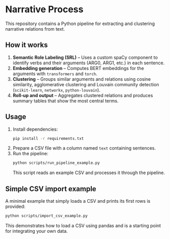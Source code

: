 # Narrative Process

This repository contains a Python pipeline for extracting and clustering narrative relations from text.

## How it works

1. **Semantic Role Labeling (SRL)** – Uses a custom spaCy component to identify verbs and their arguments (ARG0, ARG1, etc.) in each sentence.
2. **Embedding generation** – Computes BERT embeddings for the arguments with `transformers` and `torch`.
3. **Clustering** – Groups similar arguments and relations using cosine similarity, agglomerative clustering and Louvain community detection (`scikit-learn`, `networkx`, `python-louvain`).
4. **Roll‑up and output** – Aggregates clustered relations and produces summary tables that show the most central terms.

## Usage

1. Install dependencies:
   ```bash
   pip install -r requirements.txt
   ```
2. Prepare a CSV file with a column named `text` containing sentences.
3. Run the pipeline:
   ```bash
   python scripts/run_pipeline_example.py
   ```
   This script reads an example CSV and processes it through the pipeline.

## Simple CSV import example

A minimal example that simply loads a CSV and prints its first rows is provided:

```bash
python scripts/import_csv_example.py
```

This demonstrates how to load a CSV using pandas and is a starting point for integrating your own data.
